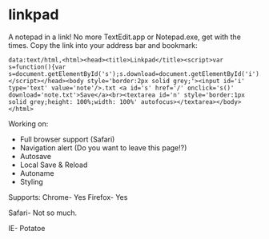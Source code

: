 # linkpad
A notepad in a link!
No more TextEdit.app or Notepad.exe, get with the times.
Copy the link into your address bar and bookmark:
```
data:text/html,<html><head><title>Linkpad</title><script>var s=function(){var s=document.getElementById('s');s.download=document.getElementById('i').value+'.txt';s.href='data:text/plain;base64,'+btoa(document.getElementById('n').value);}</script></head><body style='border:2px solid grey;'><input id='i' type='text' value='note'/>.txt <a id='s' href='/' onclick='s()' download='note.txt'>Save</a><br><textarea id='n' style='border:1px solid grey;height: 100%;width: 100%' autofocus></textarea></body></html>
```

Working on:
- Full browser support (Safari)
- Navigation alert (Do you want to leave this page!?)
- Autosave
- Local Save & Reload
- Autoname
- Styling

Supports:
Chrome- Yes
Firefox- Yes

Safari- Not so much.

IE- Potatoe
